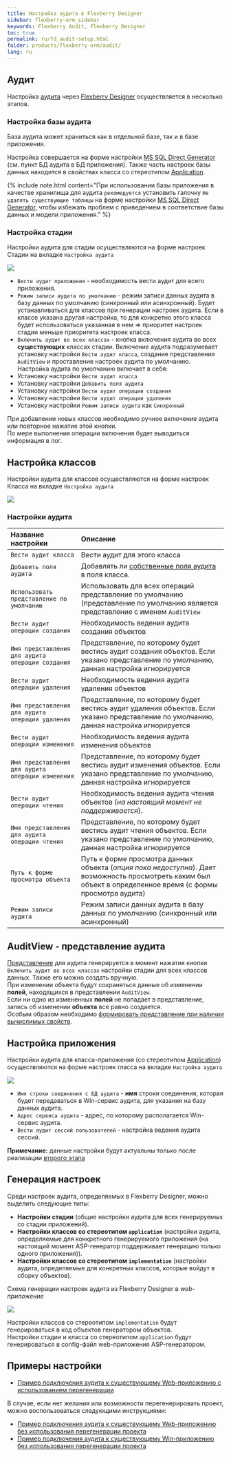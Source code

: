 ```yaml
---
title: Настройка аудита в Flexberry Designer
sidebar: flexberry-orm_sidebar
keywords: Flexberry Audit, Flexberry Designer
toc: true
permalink: ru/fd_audit-setup.html
folder: products/flexberry-orm/audit/
lang: ru
---
```


## Аудит
Настройка [аудита](fa_audit-web.html) через [Flexberry Designer](fd_flexberry-orm.html) осуществляется в несколько этапов.

### Настройка базы аудита
База аудита может храниться как в отдельной базе, так и в базе приложения.

Настройка совершается на форме настройки [MS SQL Direct Generator](configure-mssql-server-direct-generator.html) (см. пункт БД аудита в БД приложения). Также часть настроек базы данных находится в свойствах класса со стереотипом [Application](fd_application.html).

{% include note.html content="При использовании базы приложения в качестве хранилища для аудита `рекомедуется` установить галочку `Не удалять существующие таблицы` на форме настройки [MS SQL Direct Generator](configure-mssql-server-direct-generator.html), чтобы избежать проблем с приведением в соответствие базы данных и модели приложения." %}

### Настройка стадии

Настройки аудита для стадии осуществляются на форме настроек Стадии на вкладке `Настройка аудита`

![](/images/pages/products/flexberry-orm/audit/audit-settings-stady.png)

* `Вести аудит приложения` - необходимость вести аудит для всего приложения.
* `Режим записи аудита по умолчанию` - режим записи данных аудита в базу данных по умолчанию (синхронный или асинхронный). Будет устанавливаться для классов при генерации настроек аудита. Если в классе указана другая настройка, то для конкретно этого класса будет использоваться указанная в нем => приоритет настроек стадии меньше приоритета настроек класса.
* `Включить аудит во всех классах` - кнопка включения аудита во всех **существующих** классах стадии. Включение аудита подразумевает установку настройки `Вести аудит класса`, создание представления `AuditView` и проставление настроек аудита по умолчанию.  
Настройка аудита по умолчанию включает в себя:
* Установку настройки `Вести аудит класса`
* Установку настройки `Добавить поля аудита`
* Установку настройки `Вести аудит операции создания`
* Установку настройки `Вести аудит операции удаления`
* Установку настройки `Режим записи аудита` как `Синхронный`

При добавлении новых классов необходимо ручное включение аудита или повторное нажатие этой кнопки.  
По мере выполнения операции включения будет выводиться информация в лог.

## Настройка классов

Настройки аудита для классов осуществляются на форме настроек Класса на вкладке `Настройка аудита`

![](/images/pages/products/flexberry-orm/audit/audit-settings-class.png)

### Настройки аудита

Название настройки | Описание
:-----------------------------|:---------------------------------------------------
`Вести аудит класса` | Вести аудит для этого класса
`Добавить поля аудита` | Добавлять ли [собственные поля аудита](FlexberryAuditObjectFields) в поля класса. 
`Использовать представление по умолчанию` | Использовать для всех операций представление по умолчанию (представление по умолчанию является представление с именем `AuditView`
`Вести аудит операции создания` | Необходимость ведения аудита создания объектов
`Имя представления для аудита операции создания` | Представление, по которому будет вестись аудит создания объектов. Если указано представление по умолчанию, данная настройка игнорируется
`Вести аудит операции удаления` | Необходимость ведения аудита удаления объектов
`Имя представления для аудита операции удаления` | Представление, по которому будет вестись аудит удаления объектов. Если указано представление по умолчанию, данная настройка игнорируется
`Вести аудит операции изменения` | Необходимость ведения аудита изменения объектов
`Имя представления для аудита операции изменения` | Представление, по которому будет вестись аудит изменения объектов. Если указано представление по умолчанию, данная настройка игнорируется
`Вести аудит операции чтения` | Необходимость ведения аудита чтения объектов (*на настоящий момент не поддерживается*).
`Имя представления для аудита операции чтения` | Представление, по которому будет вестись аудит чтения объектов. Если указано представление по умолчанию, данная настройка игнорируется
`Путь к форме просмотра объекта` | Путь к форме просмотра данных объекта (*опция пока недоступна*). Дает возможность просмотреть каким был объект в определенное время (с формы просмотра аудита)
`Режим записи аудита` | Режим записи данных аудита в базу данных по умолчанию (синхронный или асинхронный)

## AuditView - представление аудита
[Представление](fd_view-definition.html) для аудита генерируется в момент нажатия кнопки `Включить аудит во всех классах` настройки стадии для всех классов данных. Также его можно создать вручную.  
При изменении объекта будут сохраняться данные об изменении **полей**, находящихся в представлении `AuditView`.  
Если ни одно из измененных **полей** не попадает в представление, запись об изменении **объекта** все равно создается.  
Особым образом необходимо [формировать представление при наличии вычислимых свойств](efs_not-stored-properties-and-audit.html).

## Настройка приложения

Настройки аудита для класса-приложения (со стереотипом [Application](fd_application.html)) осуществляются на форме настроек rласса на вкладке `Настройка аудита`

![](/images/pages/products/flexberry-orm/audit/audit-app-settings.png)

* `Имя строки соединения с БД аудита` - **имя** строки соединения, которая будет передаваться в Win-сервис аудита, для указания на базу данных аудита.  
* `Адрес сервиса аудита` - адрес, по которому располагается Win-сервис аудита.  
* `Вести аудит сессий пользователей` - настройка ведения аудита сессий.  

**Примечание:** данные настройки будут актуальны только после реализации [второго этапа](devprocess_audit-stages.html)

## Генерация настроек

Среди настроек аудита, определяемых в Flexberry Designer, можно выделить следующие типы:
* **Настройки стадии** (общие настройки аудита для всех генерируемых со стадии приложений).
* **Настройки классов со стереотипом `application`** (настройки аудита, определяемые для конкретного генерируемого приложения (на настоящий момент ASP-генератор поддерживает генерацию только одного приложения)).
* **Настройки классов со стереотипом `implementation`** (настройки аудита, определяемые для конкретных классов, которые войдут в сборку объектов).

Схема генерации настроек аудита из Flexberry Designer в *web-приложение*

![](/images/pages/products/flexberry-orm/audit/audit-setting-generate.png)

Настройки классов со стереотипом `implementation` будут генерироваться в код объектов генератором объектов.  
Настройки стадии и класса со стереотипом `application` будут генерироваться в config-файл web-приложения ASP-генератором.

## Примеры настройки

* [Пример подключения аудита к существующему Web-приложению с использованием перегенерации](fa_audit-web-example.html)

В случае, если нет желания или возможности перегенерировать проект, можно воспользоваться следующими инструкциями:
* [Пример подключения аудита к существующему Web-приложению без использования перегенерации проекта](efs_audit-web-example-manual.html)
* [Пример подключения аудита к существующему Win-приложению без использования перегенерации проекта](efs_audit-win-example-manual.html)
